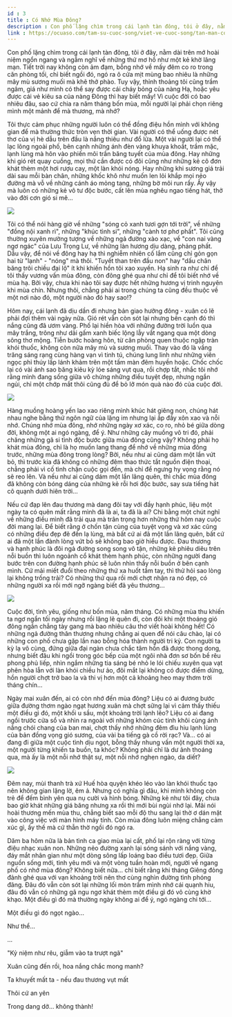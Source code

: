 ```yaml
---
id : 3
title : Có Nhớ Mùa Đông?
description : Con phố lặng chìm trong cái lạnh tàn đông, tôi ở đây, nằm dài trên mớ hoài niệm ngổn ngang và ngẫm nghĩ về những thứ mơ hồ như một kẻ khờ lãng mạn. Tiết trời nay không còn ảm đạm, bỗng nhớ về mấy đêm co ro trong căn phòng tối, chỉ biết ngồi đó, ngó ra ô cửa mịt mùng bao nhiêu là những mây mù sương muối mà khẽ thở phào. Tuy vậy, thỉnh thoảng tôi cũng trầm ngâm, giá như mình có thể say được cái cháy bỏng của nàng Hạ, hoặc yêu được cái vẻ kiêu sa của nàng Đông thì hay biết mấy! Vì cuộc đời có bao nhiêu đâu, sao cứ chia ra năm tháng bốn mùa, mỗi người lại phải chọn riêng mình một mảnh để mà thương, mà nhớ?
link : https://ocuaso.com/tam-su-cuoc-song/viet-ve-cuoc-song/tan-man-co-nho-mua-dong.html
---
```


Con phố lặng chìm trong cái lạnh tàn đông, tôi ở đây, nằm dài trên mớ hoài
niệm ngổn ngang và ngẫm nghĩ về những thứ mơ hồ như một kẻ khờ lãng mạn.
Tiết trời nay không còn ảm đạm, bỗng nhớ về mấy đêm co ro trong căn phòng
tối, chỉ biết ngồi đó, ngó ra ô cửa mịt mùng bao nhiêu là những mây mù sương
muối mà khẽ thở phào. Tuy vậy, thỉnh thoảng tôi cũng trầm ngâm, giá như
mình có thể say được cái cháy bỏng của nàng Hạ, hoặc yêu được cái vẻ kiêu
sa của nàng Đông thì hay biết mấy! Vì cuộc đời có bao nhiêu đâu, sao cứ
chia ra năm tháng bốn mùa, mỗi người lại phải chọn riêng mình một mảnh để
mà thương, mà nhớ?

Tôi thực cảm phục những người luôn có thể đồng điệu hồn mình với không gian
để mà thường thức tròn vẹn thời gian. Vài người có thể uống được nét thơ
của vị hè dẫu trên đầu là nắng thiêu như đổ lửa. Một vài người lại có thể
lạc lõng ngoài phố, bên cạnh những ánh đèn vàng khuya khoắt, trầm mặc, lạnh
lùng mà hôn vào phiến môi trần băng tuyết của mùa đông. Hay những khi gió
rét quay cuồng, mọi thứ cần được có đôi cũng như những kẻ cô đơn khát thèm
một hơi rượu cay, một làn khói nóng. Hay những khi sương giá trải dài sau
mỗi bàn chân, những khốc khô như muốn len lỏi khắp mọi nẻo đường mà vỗ về
những cánh áo mỏng tang, những bờ môi run rẩy. Ấy vậy mà luôn có những kẻ
vô tư độc bước, cất lên mùa nghêu ngao tiếng hát, thở vào đời cơn gió si
mê...

![](https://ocuaso.com/wp-content/uploads/2018/01/tan-man-co-nho-mua-dong-2.jpg)

Tôi có thể nói hàng giờ về những "sóng cỏ xanh tươi gợn tới trời", về những
"đồng nội xanh rì", những "khúc tình si", những "cành tơ phơ phất". Tôi
cũng thường xuyên mường tượng về những ngả đường xào xạc, về "con nai vàng
ngơ ngác" của Lưu Trọng Lư, về những làn hương dịu dàng, phảng phất. Dẫu
vậy, để nói về đông hay hạ thì nghiễm nhiên cố lắm cũng chỉ gỏn gọn hai
từ "lạnh" - "nóng" mà thôi. "Tuyết than trên đầu non" hay "dấu chân băng
trôi chiều đại lộ" ít khi khiến hồn tôi xao xuyến. Hạ sinh ra như chỉ để
tôi thấy vương vấn mùa đông, còn đông ghé qua như chỉ để tôi biết nhớ về
mùa hạ. Bởi vậy, chưa khi nào tôi say được hết những hương vị trinh nguyên
khi mùa chín. Nhưng thôi, chẳng phải ai trong chúng ta cũng đều thuộc về
một nơi nào đó, một người nào đó hay sao!?

Hôm nay, cái lạnh đã dịu dần đi nhưng bản giao hưởng đông - xuân có lẽ phải
đợi thêm vài ngày nữa. Gió rét vẫn còn sót lại nhưng bên cạnh đó thì nắng
cũng đã ươm vàng. Phố lại hiền hòa với những đường trời luồn qua mây trắng,
trông như dải gấm xanh biếc lộng lẫy vắt ngang qua một dòng sông thơ mộng.
Tiễn bước hoàng hôn, từ căn phòng quen thuộc ngập tràn khói thuốc, không
còn nữa mây mù và sương muối. Thay vào đó là vầng trăng sáng rạng cùng hàng
vạn vì tinh tú, chúng lung linh như những viên ngọc phỉ thúy lấp lánh khảm
trên một tấm màn đêm huyền hoặc. Chốc chốc lại có vài ánh sao băng kiêu
kỳ lóe sáng vụt qua, rồi chợp tắt, nhắc tôi nhớ rằng mình đang sống giữa
vô chừng những điều tuyệt đẹp, nhưng ngắn ngủi, chỉ một chớp mắt thôi cũng
đủ để bỏ lỡ món quà nào đó của cuộc đời.

![](https://ocuaso.com/wp-content/uploads/2018/01/tan-man-co-nho-mua-dong-1.jpg)

Hàng muồng hoàng yến lao xao riêng mình khúc hát giêng non, chúng hát nhau
nghe bằng thứ ngôn ngữ của lặng im nhưng lại ắp đầy xôn xao và nỗi nhớ.
Chúng nhớ mùa đông, nhớ những ngày xơ xác, co ro, nhỏ bé giữa dòng đời,
không một ai ngó ngàng, để ý. Như những cây muồng vô tri đó, phải chăng
những gã si tình độc bước giữa mùa đông cũng vậy? Không phải họ khát mùa
đông, chỉ là họ muốn lang thang để nhớ về những mùa đông trước, những mùa
đông trong lòng? Bởi, nếu như ai cũng dám một lần vứt bỏ, thì trước kia
đã không có những đêm thao thức tắt nguồn điện thoại, chẳng phải vì cố tình
chặn cuộc gọi đến, mà chỉ để ngưng hy vọng rằng nó sẽ reo lên. Và nếu như
ai cũng dám một lần lãng quên, thì chắc mùa đông đã không còn bóng dáng
của những kẻ rỗi hơi độc bước, say sưa tiếng hát cô quạnh dưới hiên trời...

Nếu cứ đạp lên đau thương mà dang đôi tay với đầy hạnh phúc, liệu một ngày
ta có quên mất rằng mình đã là ai, ta đã là ai? Chi bằng một chút nghĩ về
những điều mình đã trải qua mà trân trọng hơn những thứ hôm nay cuộc đời
mang lại. Để biết rằng ở chốn tận cùng của tuyệt vọng và xơ xác cũng có
những điều đẹp đẽ đến lạ lùng, mà bất cứ ai đã một lần lãng quên, bất cứ
ai đã một lần đành lòng vứt bỏ sẽ không bao giờ hiểu được. Đau thương và hạnh
phúc là đôi ngả đường song song vô tận, những kẻ phiêu diêu trên nỗi buồn
thì luôn ngoảnh cổ khát thèm hạnh phúc, còn những người đang bước trên con
đường hạnh phúc sẽ luôn nhìn thấy nỗi buồn ở bên cạnh mình. Cứ mải miết
đuổi theo những thứ xa huốt tầm tay, thì thử hỏi sao lòng lại không trống
trải? Có những thứ qua rồi mới chợt nhận ra nó đẹp, có những người xa rồi
mới ngỡ ngàng biết đã yêu thương...

![](https://ocuaso.com/wp-content/uploads/2018/01/tan-man-co-nho-mua-dong-3.jpg)

Cuộc đời, tình yêu, giống như bốn mùa, năm tháng. Có những mùa thu khiến
ta ngơ ngẩn tối ngày nhưng rồi lặng lẽ quên đi, còn đôi khi một thoáng gió
đông ngắn chẳng tày gang mà bao nhiêu câu thơ viết hoài không hết! Có những
ngả đường thân thương nhưng chẳng ai quen để nói câu chào, lại có những
con phố chưa gặp lần nao bỗng hóa thành người tri kỷ. Con người ta kỳ lạ
vô cùng, đứng giữa đại ngàn chưa chắc tâm hồn đã được thong dong, nhưng
biết đâu khi ngồi trong góc bếp của một ngôi nhà đơn sơ bốn bề rêu phong
phủ liếp, nhìn ngắm những tia sáng bé nhỏ le lói chiếu xuyên qua vạt phên
hòa lẫn với làn khói chiều hư ảo, đôi mắt lại không có được điểm dừng, hồn
người chợt trở bao la và thi vị hơn một cả khoảng heo may thơm trời tháng
chín...

Ngày mai xuân đến, ai có còn nhớ đến mùa đông? Liệu có ai đương bước giữa
đường thơm ngào ngạt hương xuân mà chợt sững lại vì cảm thấy thiếu một điều
gì đó, một khối u sầu, một khoảng trời lạnh lẽo? Liệu có ai đang ngồi trước
cửa sổ và nhìn ra ngoài với những khóm cúc tinh khôi cùng ánh nắng chói
chang của ban mai, chợt thấy nhớ những đêm đìu hiu lạnh lùng của bản đồng
vọng gió sương, của vài ba tiếng gà cồ rời rạc? Và... có ai đang đi giữa
một cuộc tình dịu ngọt, bỗng thấy nhung vấn một người thời xa, một người
từng khiến ta buồn, ta khóc? Không phải chỉ là dư ảnh thoáng qua, mà ấy
là một nỗi nhớ thật sự, một nỗi nhớ nghẹn ngào, da diết?

![](https://ocuaso.com/wp-content/uploads/2018/01/tan-man-co-nho-mua-dong-1.jpeg)

Đêm nay, mùi thanh trà xứ Huế hòa quyện khéo léo vào làn khói thuốc tạo
nên không gian lặng lờ, êm ả. Nhưng có nghĩa gì đâu, khi mình không còn
trẻ để đếm bình yên qua nụ cười và hình bóng. Những kẻ như tôi đây, chưa
bao giờ khát những giá băng nhưng xa rồi thì mới bùi ngùi nhớ lại. Mãi nói
hoài thương mến mùa thu, chẳng biết sao mỗi độ thu sang lại thờ ơ dán mặt
vào công việc với màn hình máy tính. Còn mùa đông luôn miệng chẳng cảm xúc
gì, ấy thế mà cứ thẫn thờ ngồi đó ngó ra.

Dăm ba hôm nữa là bản tình ca giao mùa lại cất, phố lại rộn ràng với từng
điệu nhạc xuân non. Những nẻo đường xanh lại sóng sánh với nắng vàng, đáy
mắt nhân gian như một dòng sông lấp loáng bao điều tươi đẹp. Giữa nguồn
sống mới, tình yêu mới và một vòng tuần hoàn mới, người về ngang phố có
nhớ mùa đông? Không biết nữa... chỉ biết rằng khi tháng Giêng đỏng đảnh
ghé qua với vạn khoảng trời nên thơ cùng nghìn đường tình phóng đãng. Đâu
đó vẫn còn sót lại những lối mòn trầm mình nhớ cái quạnh hiu, đâu đó vẫn
có những gã ngu ngơ khát thèm một điều gì đó vô cùng khờ khạo. Một điều
gì đó mà thường ngày không ai để ý, ngó ngàng chi tới...

Một điều gì đó ngọt ngào...

Như thể...

...

"Kỷ niệm như rêu, giẫm vào ta trượt ngã"

Xuân cũng đến rồi, hoa nắng chắc mong manh?

Ta khuyết mất ta - nếu đau thương vụt mất

Thôi cứ an yên

Trong dang dở... không thành!